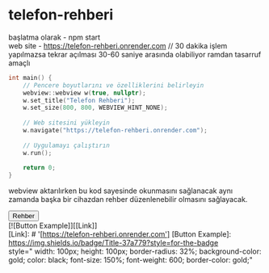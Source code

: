 # telefon-rehberi

başlatma olarak - npm start   
web site - https://telefon-rehberi.onrender.com // 30 dakika işlem yapılmazsa tekrar açılması 30-60 saniye arasında olabiliyor ramdan tasarruf amaçlı  

```c++
int main() {
    // Pencere boyutlarını ve özelliklerini belirleyin
    webview::webview w(true, nullptr);
    w.set_title("Telefon Rehberi");
    w.set_size(800, 800, WEBVIEW_HINT_NONE);
    
    // Web sitesini yükleyin
    w.navigate("https://telefon-rehberi.onrender.com");
    
    // Uygulamayı çalıştırın
    w.run();
    
    return 0;
}

```  
webview aktarılırken bu kod sayesinde okunmasını sağlanacak aynı zamanda başka bir cihazdan rehber düzenlenebilir olmasını sağlayacak.

<button name="button"  onclick="location.href='https://telefon-rehberi.onrender.com'">Rehber </button>  
[![Button Example]][[Link]]  
[Link]: # '[https://telefon-rehberi.onrender.com']
[Button Example]: https://img.shields.io/badge/Title-37a779?style=for-the-badge  
style=" width: 100px; height: 100px; border-radius: 32%; background-color: gold; color: black; font-size: 150%; font-weight: 600; border-color: gold;"  
